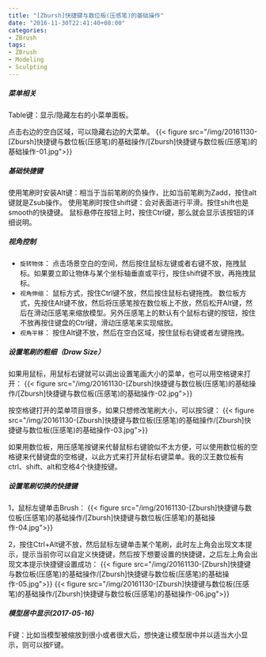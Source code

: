 ```yaml
---
title: "[Zbursh]快捷键与数位板(压感笔)的基础操作"
date: "2016-11-30T22:41:40+08:00"
categories:
- ZBrush
tags:
- ZBrush
- Modeling
- Sculpting
---
```



##### 菜单相关
Table键：显示/隐藏左右的小菜单面板。

点击右边的空白区域，可以隐藏右边的大菜单。
{{< figure src="/img/20161130-[Zbursh]快捷键与数位板(压感笔)的基础操作/[Zbursh]快捷键与数位板(压感笔)的基础操作-01.jpg">}}

##### 基础快捷键
使用笔刷时安装Alt键：相当于当前笔刷的负操作，比如当前笔刷为Zadd，按住alt键就是Zsub操作。
使用笔刷时按住shift键：会对表面进行平滑。按住shift也是smooth的快捷键。
鼠标悬停在按钮上时，按住Ctrl键，那么就会显示该按钮的详细说明。


##### 视角控制
* `旋转物体`：
点击场景空白的空间，然后按住鼠标左键或者右键不放，拖拽鼠标。如果要立即让物体与某个坐标轴垂直或平行，按住shift键不放，再拖拽鼠标。
* `视角伸缩`：
鼠标方式，按住Ctrl键不放，然后按住鼠标右键拖拽。
数位板方式，先按住Alt键不放，然后将压感笔按在数位板上不放，然后松开Alt键，然后在滑动压感笔来缩放模型。另外压感笔上的默认有个鼠标右键的按钮，按住不放再按住键盘的Ctrl键，滑动压感笔来实现缩放。
* `视角平移`：
按住Alt键不放，然后在空白区域，按住鼠标右键或者左键拖拽。


##### 设置笔刷的粗细（Draw Size）
如果用鼠标，用鼠标右键就可以调出设置笔画大小的菜单，也可以用空格键来打开：
{{< figure src="/img/20161130-[Zbursh]快捷键与数位板(压感笔)的基础操作/[Zbursh]快捷键与数位板(压感笔)的基础操作-02.jpg">}}

按空格键打开的菜单项目很多，如果只想修改笔刷大小，可以按S键：
{{< figure src="/img/20161130-[Zbursh]快捷键与数位板(压感笔)的基础操作/[Zbursh]快捷键与数位板(压感笔)的基础操作-03.jpg">}}

如果用数位板，用压感笔按键来代替鼠标右键貌似不太方便，可以使用数位板的空格键来代替键盘的空格键，以此方式来打开鼠标右键菜单。我的汉王数位板有ctrl、shift、alt和空格4个快捷按键。


##### 设置笔刷切换的快捷键
1，鼠标左键单击Brush：
{{< figure src="/img/20161130-[Zbursh]快捷键与数位板(压感笔)的基础操作/[Zbursh]快捷键与数位板(压感笔)的基础操作-04.jpg">}}

2，按住Ctrl+Alt键不放，然后鼠标左键单击某个笔刷，此时左上角会出现文本提示，提示当前你可以自定义快捷键，然后按下想要设置的快捷键，之后左上角会出现文本提示快捷键设置成功：
{{< figure src="/img/20161130-[Zbursh]快捷键与数位板(压感笔)的基础操作/[Zbursh]快捷键与数位板(压感笔)的基础操作-05.jpg">}}
{{< figure src="/img/20161130-[Zbursh]快捷键与数位板(压感笔)的基础操作/[Zbursh]快捷键与数位板(压感笔)的基础操作-06.jpg">}}


##### 模型居中显示(2017-05-16)
F键：比如当模型被缩放到很小或者很大后，想快速让模型居中并以适当大小显示，则可以按F键。
